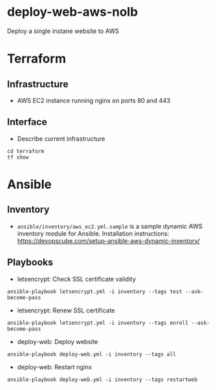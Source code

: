 # deploy-web-aws-nolb

Deploy a single instane website to AWS

# Terraform

## Infrastructure

* AWS EC2 instance running nginx on ports 80 and 443

## Interface

* Describe current infrastructure

```
cd terraform
tf show
```

# Ansible

## Inventory

* `ansible/inventory/aws_ec2.yml.sample` is a sample dynamic AWS inventory module for Ansible. Installation instructions: https://devopscube.com/setup-ansible-aws-dynamic-inventory/

## Playbooks

* letsencrypt: Check SSL certificate validity

```
ansible-playbook letsencrypt.yml -i inventory --tags test --ask-become-pass
```

* letsencrypt: Renew SSL certificate

```
ansible-playbook letsencrypt.yml -i inventory --tags enroll --ask-become-pass
```

* deploy-web: Deploy website

```
ansible-playbook deploy-web.yml -i inventory --tags all
```

* deploy-web: Restart nginx

```
ansible-playbook deploy-web.yml -i inventory --tags restartweb
```
